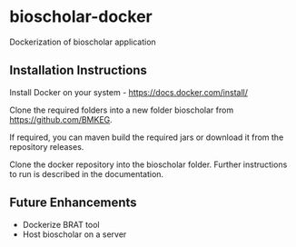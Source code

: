 # bioscholar-docker
Dockerization of bioscholar application 

## Installation Instructions

Install Docker on your system - https://docs.docker.com/install/

Clone the required folders into a new folder bioscholar from https://github.com/BMKEG.

If required, you can maven build the required jars or download it from the repository releases.

Clone the docker repository into the bioscholar folder. Further instructions to run is described in the documentation.

## Future Enhancements

* Dockerize BRAT tool
* Host bioscholar on a server 
